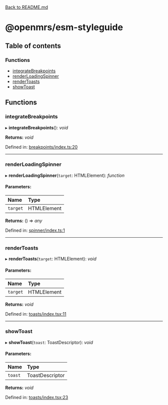 [Back to README.md](../README.md)

# @openmrs/esm-styleguide

## Table of contents

### Functions

- [integrateBreakpoints](API.md#integratebreakpoints)
- [renderLoadingSpinner](API.md#renderloadingspinner)
- [renderToasts](API.md#rendertoasts)
- [showToast](API.md#showtoast)

## Functions

### integrateBreakpoints

▸ **integrateBreakpoints**(): *void*

**Returns:** *void*

Defined in: [breakpoints/index.ts:20](https://github.com/openmrs/openmrs-esm-core/blob/master/packages/esm-styleguide/src/breakpoints/index.ts#L20)

___

### renderLoadingSpinner

▸ **renderLoadingSpinner**(`target`: HTMLElement): *function*

#### Parameters:

Name | Type |
:------ | :------ |
`target` | HTMLElement |

**Returns:** () => *any*

Defined in: [spinner/index.ts:1](https://github.com/openmrs/openmrs-esm-core/blob/master/packages/esm-styleguide/src/spinner/index.ts#L1)

___

### renderToasts

▸ **renderToasts**(`target`: HTMLElement): *void*

#### Parameters:

Name | Type |
:------ | :------ |
`target` | HTMLElement |

**Returns:** *void*

Defined in: [toasts/index.tsx:11](https://github.com/openmrs/openmrs-esm-core/blob/master/packages/esm-styleguide/src/toasts/index.tsx#L11)

___

### showToast

▸ **showToast**(`toast`: ToastDescriptor): *void*

#### Parameters:

Name | Type |
:------ | :------ |
`toast` | ToastDescriptor |

**Returns:** *void*

Defined in: [toasts/index.tsx:23](https://github.com/openmrs/openmrs-esm-core/blob/master/packages/esm-styleguide/src/toasts/index.tsx#L23)
